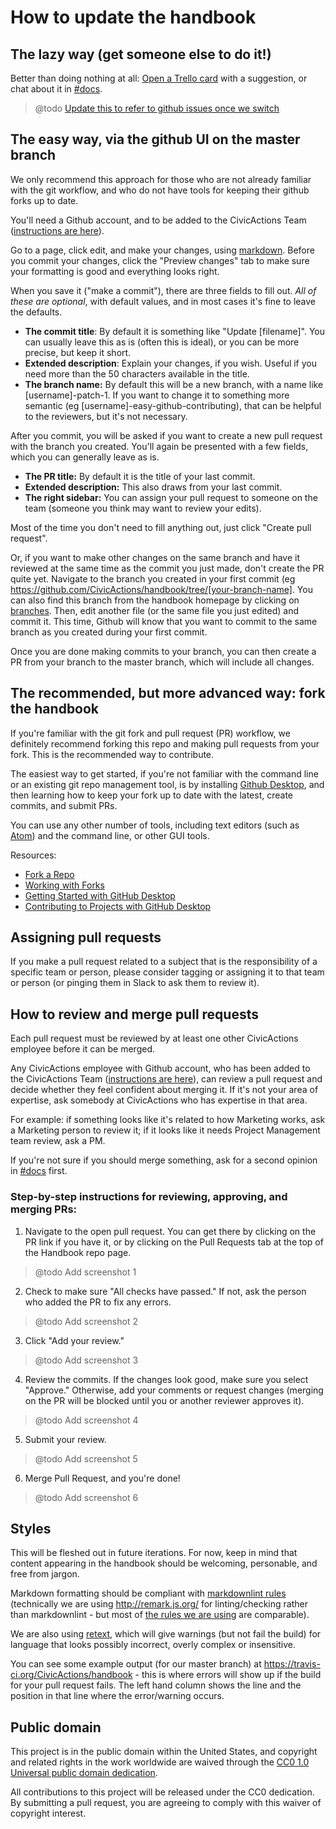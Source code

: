 # How to update the handbook

## The lazy way (get someone else to do it!)

Better than doing nothing at all: [Open a Trello card](https://trello.com/b/ZKx6l4bC/civicactions-documentation-project) with a suggestion, or chat about it in [#docs](https://civicactions.slack.com/messages/docs/).  

> @todo [Update this to refer to github issues once we switch](https://trello.com/c/Kxf3ER8i/98-move-issue-tracking-for-this-repo-to-issues)

## The easy way, via the github UI on the master branch

We only recommend this approach for those who are not already familiar with the git workflow, and who do not have tools for keeping their github forks up to date.

You'll need a Github account, and to be added to the CivicActions Team ([instructions are here](docs/04-how-we-work/tools/github.md)).

Go to a page, click edit, and make your changes, using [markdown](https://guides.github.com/features/mastering-markdown/).  Before you commit your changes, click the "Preview changes" tab to make sure your formatting is good and everything looks right.

When you save it ("make a commit"), there are three fields to fill out. *All of these are optional*, with default values, and in most cases it's fine to leave the defaults.

* **The commit title**: By default it is something like "Update \[filename\]". You can usually leave this as is (often this is ideal), or you can be more precise, but keep it short.
* **Extended description**: Explain your changes, if you wish. Useful if you need more than the 50 characters available in the title.
* **The branch name:** By default this will be a new branch, with a name like \[username\]-patch-1.  If you want to change it to something more semantic (eg \[username\]-easy-github-contributing), that can be helpful to the reviewers, but it's not necessary.  

After you commit, you will be asked if you want to create a new pull request with the branch you created.  You'll again be presented with a few fields, which you can generally leave as is.

* **The PR title:** By default it is the title of your last commit.
* **Extended description:** This also draws from your last commit.
* **The right sidebar:** You can assign your pull request to someone on the team (someone you think may want to review your edits).

Most of the time you don't need to fill anything out, just click "Create pull request".  

Or, if you want to make other changes on the same branch and have it reviewed at the same time as the commit you just made, don't create the PR quite yet. Navigate to the branch you created in your first commit (eg <https://github.com/CivicActions/handbook/tree/[your-branch-name]>.  You can also find this branch from the handbook homepage by clicking on [branches](https://github.com/CivicActions/handbook/branches).   Then, edit another file (or the same file you just edited) and commit it.  This time, Github will know that you want to commit to the same branch as you created during your first commit.  

Once you are done making commits to your branch, you can then create a PR from your branch to the master branch, which will include all changes.  

## The recommended, but more advanced way: fork the handbook

If you're familiar with the git fork and pull request (PR) workflow, we definitely recommend forking this repo and making pull requests from your fork. This is the recommended way to contribute.

The easiest way to get started, if you're not familiar with the command line or an existing git repo management tool, is by installing [Github Desktop](https://desktop.github.com/), and then learning how to keep your fork up to date with the latest, create commits, and submit PRs.

You can use any other number of tools, including text editors (such as [Atom](https://atom.io/)) and the command line, or other GUI tools.

Resources:
* [Fork a Repo](https://help.github.com/articles/fork-a-repo/)
* [Working with Forks](https://help.github.com/articles/working-with-forks/)
* [Getting Started with GitHub Desktop](https://help.github.com/desktop/guides/getting-started/)
* [Contributing to Projects with GitHub Desktop](https://help.github.com/desktop/guides/contributing/)

## Assigning pull requests

If you make a pull request related to a subject that is the responsibility of a specific team or person, please consider tagging or assigning it to that team or person (or pinging them in Slack to ask them to review it).

## <a name="PR-workflow"></a>How to review and merge pull requests

Each pull request must be reviewed by at least one other CivicActions employee before it can be merged.

Any CivicActions employee with Github account, who has been added to the CivicActions Team ([instructions are here](docs/04-how-we-work/tools/github.md)), can review a pull request and decide whether they feel confident about merging it. If it's not your area of expertise, ask somebody at CivicActions who has expertise in that area.

For example: if something looks like it's related to how Marketing works, ask a Marketing person to review it; if it looks like it needs Project Management team review, ask a PM.

If you're not sure if you should merge something, ask for a second opinion in [#docs](https://civicactions.slack.com/messages/docs/) first.

### Step-by-step instructions for reviewing, approving, and merging PRs:

1. Navigate to the open pull request. You can get there by clicking on the PR link if you have it, or by clicking on the Pull Requests tab at the top of the Handbook repo page.
> @todo Add screenshot 1

2. Check to make sure "All checks have passed." If not, ask the person who added the PR to fix any errors.
> @todo Add screenshot 2

3. Click "Add your review."
> @todo Add screenshot 3

4. Review the commits. If the changes look good, make sure you select "Approve." Otherwise, add your comments or request changes (merging on the PR will be blocked until you or another reviewer approves it).
> @todo Add screenshot 4

5. Submit your review.
> @todo Add screenshot 5

6. Merge Pull Request, and you're done!
> @todo Add screenshot 6

## Styles

This will be fleshed out in future iterations. For now, keep in mind that content appearing in the handbook should be welcoming, personable, and free from jargon.

Markdown formatting should be compliant with [markdownlint rules](https://github.com/mivok/markdownlint/blob/master/docs/RULES.md) (technically we are using <http://remark.js.org/> for linting/checking rather than markdownlint - but most of [the rules we are using](https://github.com/CivicActions/handbook/blob/master/.remarkrc.error) are comparable).

We are also using [retext](https://github.com/wooorm/retext/), which will give warnings (but not fail the build) for language that looks possibly incorrect, overly complex or insensitive.

You can see some example output (for our master branch) at <https://travis-ci.org/CivicActions/handbook> - this is where errors will show up if the build for your pull request fails. The left hand column shows the line and the position in that line where the error/warning occurs.

## Public domain

This project is in the public domain within the United States, and copyright and related rights in the work worldwide are waived through the [CC0 1.0 Universal public domain dedication](https://creativecommons.org/publicdomain/zero/1.0/).

All contributions to this project will be released under the CC0 dedication. By submitting a pull request, you are agreeing to comply with this waiver of copyright interest.
